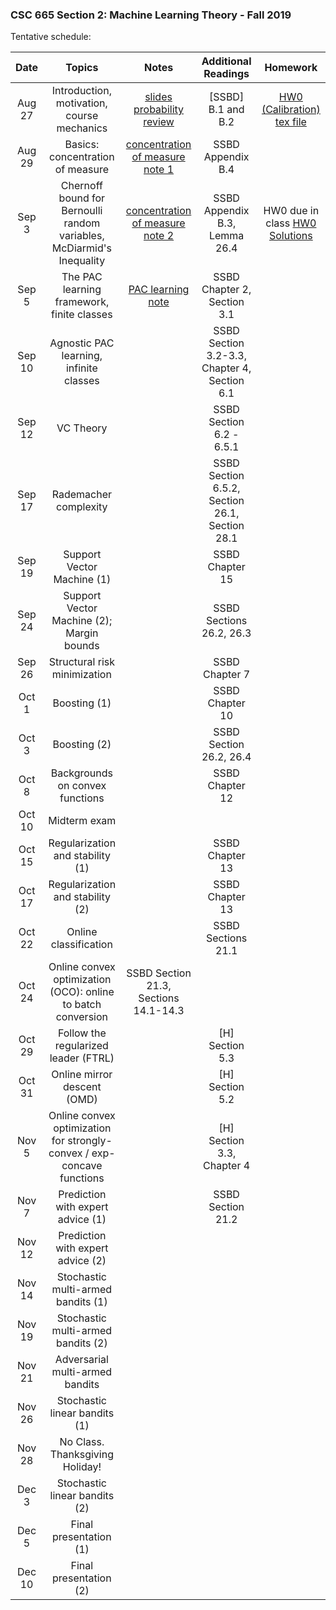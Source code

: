 ### CSC 665 Section 2: Machine Learning Theory - Fall 2019

Tentative schedule:



|Date  | Topics | Notes | Additional Readings  | Homework |
|:---:|:------------:|:---:|:---:|:---:|
|Aug 27 | Introduction, motivation, course mechanics | [slides](notes/slides.pdf) [probability review](notes/prob_review.pdf) | [SSBD] B.1 and B.2 | [HW0 (Calibration)](hw/hw0/hw0.pdf) [tex file](hw0/hw0.tex) |
|Aug 29 | Basics: concentration of measure | [concentration of measure note 1](notes/conc_1.pdf) | SSBD Appendix B.4 | |
|Sep 3  | Chernoff bound for Bernoulli random variables, McDiarmid's Inequality | [concentration of measure note 2](notes/conc_2.pdf) | SSBD Appendix B.3, Lemma 26.4 | HW0 due in class [HW0 Solutions](hw/hw0/hw0sol.pdf) |
|Sep 5  | The PAC learning framework, finite classes | [PAC learning note](notes/pac.pdf) | SSBD Chapter 2, Section 3.1 | |
|Sep 10 | Agnostic PAC learning, infinite classes | | SSBD Section 3.2-3.3, Chapter 4, Section 6.1 | |
|Sep 12 | VC Theory | | SSBD Section 6.2 - 6.5.1 | |
|Sep 17 | Rademacher complexity | | SSBD Section 6.5.2, Section 26.1, Section 28.1 | |
|Sep 19 | Support Vector Machine (1) | | SSBD Chapter 15 | |
|Sep 24 | Support Vector Machine (2); Margin bounds | | SSBD Sections 26.2, 26.3  | |
|Sep 26 | Structural risk minimization | | SSBD Chapter 7 | |
|Oct 1  | Boosting (1) | | SSBD Chapter 10 | |
|Oct 3  | Boosting (2) | | SSBD Section 26.2, 26.4 | |
|Oct 8  | Backgrounds on convex functions | | SSBD Chapter 12 | |
|Oct 10 | Midterm exam | | | |
|Oct 15 | Regularization and stability (1) | | SSBD Chapter 13 | |
|Oct 17 | Regularization and stability (2) | | SSBD Chapter 13 | |
|Oct 22 | Online classification | | SSBD Sections 21.1 | |
|Oct 24 | Online convex optimization (OCO): online to batch conversion | SSBD Section 21.3, Sections 14.1-14.3 | | |
|Oct 29 | Follow the regularized leader (FTRL) | | [H] Section 5.3 | |
|Oct 31 | Online mirror descent (OMD) | | [H] Section 5.2 | |
|Nov 5 | Online convex optimization for strongly-convex / exp-concave functions | | [H] Section 3.3, Chapter 4  | |
|Nov 7 | Prediction with expert advice (1) | | SSBD Section 21.2 | |
|Nov 12 | Prediction with expert advice (2) | | | |
|Nov 14 | Stochastic multi-armed bandits (1) | | | |
|Nov 19 | Stochastic multi-armed bandits (2) | | | |
|Nov 21 | Adversarial multi-armed bandits | | | |
|Nov 26 | Stochastic linear bandits (1) | | | |
|Nov 28 | No Class. Thanksgiving Holiday! | | | |
|Dec 3 | Stochastic linear bandits (2) | | | |
|Dec 5 | Final presentation (1) | | | |
|Dec 10 | Final presentation (2) | | | |
